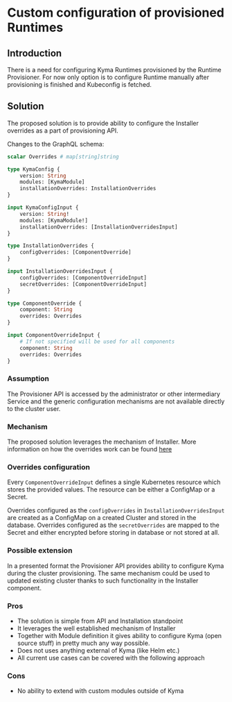 # Custom configuration of provisioned Runtimes

## Introduction

There is a need for configuring Kyma Runtimes provisioned by the Runtime Provisioner.
For now only option is to configure Runtime manually after provisioning is finished and Kubeconfig is fetched.


## Solution

The proposed solution is to provide ability to configure the Installer overrides as a part of provisioning API.

Changes to the GraphQL schema:
```graphql
scalar Overrides # map[string]string

type KymaConfig {
    version: String
    modules: [KymaModule]
    installationOverrides: InstallationOverrides
}

input KymaConfigInput {
    version: String!
    modules: [KymaModule!]
    installationOverrides: [InstallationOverridesInput]
}

type InstallationOverrides {
    configOverrides: [ComponentOverride]
}

input InstallationOverridesInput {
    configOverrides: [ComponentOverrideInput]
    secretOverrides: [ComponentOverrideInput]
}

type ComponentOverride {
    component: String 
    overrides: Overrides
}

input ComponentOverrideInput {
    # If not specified will be used for all components
    component: String 
    overrides: Overrides
}
```

### Assumption

The Provisioner API is accessed by the administrator or other intermediary Service and the generic configuration mechanisms are not available directly to the cluster user.

### Mechanism

The proposed solution leverages the mechanism of Installer.
More information on how the overrides work can be found [here](https://kyma-project.io/docs/#configuration-helm-overrides-for-kyma-installation)

### Overrides configuration

Every `ComponentOverrideInput` defines a single Kubernetes resource which stores the provided values.
The resource can be either a ConfigMap or a Secret.

Overrides configured as the `configOverrides` in `InstallationOverridesInput` are created as a ConfigMap on a created Cluster and stored in the database.
Overrides configured as the `secretOverrides` are mapped to the Secret and either encrypted before storing in database or not stored at all.


### Possible extension

In a presented format the Provisioner API provides ability to configure Kyma during the cluster provisioning.
The same mechanism could be used to updated existing cluster thanks to such functionality in the Installer component. 


### Pros
- The solution is simple from API and Installation standpoint
- It leverages the well established mechanism of Installer
- Together with Module definition it gives ability to configure Kyma (open source stuff) in pretty much any way possible.
- Does not uses anything external of Kyma (like Helm etc.)
- All current use cases can be covered with the following approach

### Cons
- No ability to extend with custom modules outside of Kyma

